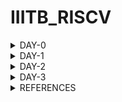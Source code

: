 # IIITB_RISCV


<details>
    
<summary>DAY-0</summary>

# DAY-0

# Installation of Tools

Follow the below commands for installation of tools.

```
git clone https://github.com/kunalg123/riscv_workshop_collaterals.git
cd riscv_workshop_collaterals
chmod +x run.sh
./run.sh

cd ~/riscv_toolchain/iverilog/
git checkout --track -b v10-branch origin/v10-branch
git pull 
chmod 777 autoconf.sh 
./autoconf.sh 
./configure 
make
sudo make install

gedit .bashrc
export PATH="/home/amith/riscv_toolchain/riscv64-unknown-elf-gcc-8.3.0-2019.08.0-x86_64-linux-ubuntu14/bin:$PATH" 
source .bashrc
```

</details>

<details>
    
<summary>DAY-1</summary>

# DAY-1
## Introduction to RISC-V ISA and GNU compiler toolchain

RISC-V (pronounced "risk-five") is an open-source instruction set architecture (ISA) that is designed to be simple, extensible, and modular. It is often referred to as a "free and open RISC instruction set architecture," as it is not encumbered by patents or proprietary restrictions, allowing anyone to use, modify, and contribute to its development.

The C program is compiled into RISC-V assembly language program, this assembly language program is converted into machine level program, which is binary language program. These binary bits will be executed into this particular layout seen in the image below.The Risc-V architecture is implemented by the given RTL (picorv32 cpu core).

![image](https://github.com/amith-bharadwaj/iiitb_asic_class/assets/84613258/ff4b5316-9ea3-4eb9-bc8d-1dc3c3222c02)

The application software will run on the hardware by the given flow.Apps enter into the block of system software, this block converts into the binary language, the system software block contains OS,Compiler and Assembler.OS handles IO operations,allocates memory and performs low level system functions.
The output of the OS are small chunks of C,C++ or Java language, these are taken by the compiler and converted into instructions.Depending on the hardware the format or syntax of the instructions will change. Then the assembler will convert these instructions into binary language program.This binary language is fed to the hardware.Then RTL implementation is done and the synthesized netlist is obtained.

![image](https://github.com/amith-bharadwaj/iiitb_asic_class/assets/84613258/0df7f17d-6217-4ebe-9496-4283764b8803)

![image](https://github.com/amith-bharadwaj/iiitb_asic_class/assets/84613258/982be285-c03e-4496-aa2d-40e9c3fc454e)

## LAB work for RISC-V software toolchain

Let us execute a simple program which computes sum from 1 to a given number N.

```
gedit sum1ton.c
gcc sum1ton.c
./a.out
```

![image](https://github.com/amith-bharadwaj/iiitb_asic_class/assets/84613258/b1799e88-2b3b-40c6-a8cd-1bc384aaffdc)


![image](https://github.com/amith-bharadwaj/iiitb_asic_class/assets/84613258/2405e1cf-0f84-4390-a06d-b97ebbc33df2)

Now let us compile it with risv compiler

```
riscv64-unknown-elf-gcc -O1 -mabi=lp64 -march=rv64i -o sum1ton.o sum1ton.c
```
![image](https://github.com/amith-bharadwaj/iiitb_asic_class/assets/84613258/531aec9c-25d6-4fc7-89eb-b2fc4b312e47)

It will generate the file sum1ton.o, let us go to another tab and run the following commands.

```
riscv64-unknown-elf-objdump -d sum1ton.o | less
```
It will give us a bunch of assembly language code.

We need to look for main section.

```
/main
```
Here we can see 15 instructions which came out when we used the previous commands.Since it is a byte instruction, it always increments by 4.

![image](https://github.com/amith-bharadwaj/iiitb_asic_class/assets/84613258/17fd6343-fbe1-43e1-816c-e7e5d0766c6c)

Now, let us run the command with -ofast.

```
riscv64-unknown-elf-gcc -Ofast -mabi=lp64 -march=rv64i -o sum1ton.o sum1ton.c

```
Here we can see that 12 instructions were produced.

![image](https://github.com/amith-bharadwaj/iiitb_asic_class/assets/84613258/980923ad-7fee-4096-b298-8c1797c33bdd)

### Spike simulation and Debug.

Now let us observe the output using spike

```
riscv64-unknown-elf-gcc -ofast -mabi=lp64 -march=rv64i -o sum1ton.o sum1ton.c
spike pk sum1ton.o
```

![image](https://github.com/amith-bharadwaj/RISCV_ISA/assets/84613258/f4c3d309-97ba-4830-9b16-65b2612d4d61)

The below command is used for debuging line by line.
```
spike -d pk sum1ton.o
```

**LUI**: The "LUI" instruction in RISC-V stands for "Load Upper Immediate." It's used to load an immediate value into the upper 20 bits of a 32-bit register, with the lower 12 bits being filled with zeros. Here's the general format of the LUI instruction:

![image](https://github.com/amith-bharadwaj/RISCV_ISA/assets/84613258/0f14b940-23cd-477c-b36e-99b87a8edff8)

**ADDI**: The "ADDI" instruction in RISC-V stands for "Add Immediate." It's used to add an immediate value to the value in a register and store the result back in the destination register. Here's the general format of the ADDI instruction:

![image](https://github.com/amith-bharadwaj/RISCV_ISA/assets/84613258/887aa66e-dfad-4fef-b8b0-642c3e80f58a)

## 64 Bit Number System for unsigned numbers and signed numbers

In a 64-bit computer architecture,

**Byte:**
        A "byte" in a 64-bit architecture consists of 8 bits, just like in other architectures.
        Each byte can represent a range of values from 0 to 255 (2^8 - 1).
        Bytes are fundamental units of storage and data representation, commonly used for characters, numbers, and other small data units.
        For example, a single ASCII character like 'A' is represented by a byte.

**Word:**
        In a 64-bit architecture, a "word" typically refers to a unit of data that is 64 bits, or 8 bytes.
        This size is often chosen to match the size of the processor's general-purpose registers, enabling efficient processing of data.
        Words are commonly used for integer arithmetic, memory addressing, and data manipulation operations.

**Double Word:** In a 64-bit architecture, a "double word" is a unit of data that is twice the size of a word, hence 128 bits or 16 bytes.Double words are used for larger data structures, floating-point numbers, and certain specialized operations that require more storage space.

        
![image](https://github.com/amith-bharadwaj/RISCV_ISA/assets/84613258/b2e2a8db-c052-4aac-ae13-22d5780536ee)

Here below we can see the representation of unsigned numbers in 64 bit architecture.

![image](https://github.com/amith-bharadwaj/IIITB_RISCV/assets/84613258/38c73c57-49dd-4498-b9c0-27e5186db566)

The format and memory for different data types are given below.

![image](https://github.com/amith-bharadwaj/IIITB_RISCV/assets/84613258/094579d4-2127-4602-a157-21563d46535f)

</details>

<details>
    
<summary>DAY-2</summary>

# DAY-2
## Application Binary Interface

The Application Binary Interface (ABI) for the RISC-V architecture defines a set of rules and conventions for the interaction between software components at the binary level. It encompasses how functions are called, how data is represented and manipulated, how memory is managed, and how system calls are made. The RISC-V ABI ensures compatibility and interoperability between different software modules, making it possible for programs to work seamlessly on different systems that adhere to the same ABI.

![image](https://github.com/amith-bharadwaj/IIITB_RISCV/assets/84613258/1f14cdec-d0cc-498f-b0a6-4f8a1e3f118a)

### Memory Allocation 

There are two different ways to load the data into registers,the data can be loaded directly to registers but as we dont have large number of registers, we can load the data into the memory and then from memory we can load the data into the registers.

![image](https://github.com/amith-bharadwaj/IIITB_RISCV/assets/84613258/982bd744-0e8d-45ba-b862-419dcdd9e2a1)

RiscV belongs to little-endian memory addressing system.Little-endian memory addressing is a way of organizing and storing data in computer memory where the least significant byte (LSB) of a multi-byte value is stored at the lowest memory address, while the most significant byte (MSB) is stored at a higher memory address.This byte order is opposite to big-endian memory addressing.

![image](https://github.com/amith-bharadwaj/IIITB_RISCV/assets/84613258/53829752-ee0f-4170-a491-724a64ded03f)

**ld:** This mnemonic stands for "load double-word." It's an instruction used to load a 64-bit (8-byte) value from memory into a register.

**x8:** This is the destination register where the loaded value will be stored. In RISC-V assembly language, registers are denoted by the "x" prefix followed by a number (e.g., x0, x1, x2, ..., x31).

**16:** This is the immediate offset value, which indicates the offset from the address stored in register x23. The offset is added to the address in x23 to calculate the memory address from which the value will be loaded.

**(x23):** This indicates that the address to be used for loading the value is stored in register x23. x23 is the base register, and the offset is added to its value to compute the effective memory address.
    
![image](https://github.com/amith-bharadwaj/IIITB_RISCV/assets/84613258/82e52cc8-7eb7-49dc-b5be-7993857d3412)

The format of instruction can be seen below.

![image](https://github.com/amith-bharadwaj/IIITB_RISCV/assets/84613258/5bb365b1-f46c-4e87-a65c-fc398499e059)

The add instruction below performs the addition operation by adding the values stored in registers x24 and x8 together. The result of the addition is then stored back in register x8, overwriting the previous value.

![image](https://github.com/amith-bharadwaj/IIITB_RISCV/assets/84613258/b9cbd593-8d84-4d53-9701-7b8b10baa843)


![image](https://github.com/amith-bharadwaj/IIITB_RISCV/assets/84613258/d17f8452-72fa-496c-bea4-fa210881d1fc)

The below image shows the different ABI names,registers and its usages.
![image](https://github.com/amith-bharadwaj/IIITB_RISCV/assets/84613258/d2614bb0-4fb3-4fbb-b747-437924e937fb)

## Lab Work using ABI function calls

Let us perform the lab to rewrite c program in asm language.The main c program passes a0 and a1 to ASM block and the ASM returns a0 back to the main c program.

![image](https://github.com/amith-bharadwaj/IIITB_RISCV/assets/84613258/c231b772-fe51-484c-b5c6-3fd9c8ee9478)

The algorithm for the operation of program can be seen below.

![image](https://github.com/amith-bharadwaj/IIITB_RISCV/assets/84613258/1b55a7fc-b712-4c4a-b659-1a659298a999)

This is 1to9_custom.c file 

![image](https://github.com/amith-bharadwaj/IIITB_RISCV/assets/84613258/4da8461e-3ac1-4073-abda-b0268e556984)

This is load.S file

![image](https://github.com/amith-bharadwaj/IIITB_RISCV/assets/84613258/68ef46f8-b98c-42cb-b4c6-d5900efb0447)

The execution of the program is performed.
```
riscv64-unknown-elf-gcc -Ofast -mabi=lp64 -march=rv64i -o 1to9_custom.o 1to9_custom.c load.S
spike pk 1to9_custom.o
riscv64-unknown-elf-objdump -d 1to9_custom.o |less
```

![image](https://github.com/amith-bharadwaj/IIITB_RISCV/assets/84613258/9d5624c4-ab71-4b22-9a83-e2a330cc4191)

## Lab to run C program on RISC-V CPU
We will load the hex format of C Program to the RISC-V CPU which is written in verilog and the end result is displayed.

![image](https://github.com/amith-bharadwaj/IIITB_RISCV/assets/84613258/173e1d5e-2d97-4370-b67b-4acd8092f082)

Follow the below commands to run the program.

```
chmod rv32im.sh
./rv32im.sh
```
![image](https://github.com/amith-bharadwaj/IIITB_RISCV/assets/84613258/11ddb3bb-27fd-4ae0-b01b-a5b25084ebab)


</details>

<details>
    
<summary>DAY-3</summary>

# DAY-3
# Digital Logic with TL-verilog and MakerChip

**Logic Gates** : Logic gates are fundamental building blocks of digital circuits that perform logical operations on one or more binary inputs (usually represented as 0 or 1) to produce a binary output. These gates implement basic logical functions and are the foundation of all digital systems and computers.

![Screenshot from 2023-08-20 22-45-39](https://github.com/amith-bharadwaj/IIITB_RISCV/assets/84613258/2d0c3c6b-cce4-4b0c-aa62-257f9a5c623c)

**Combinational Circuit** : A combinational circuit is a type of digital circuit in which the output is solely determined by the current input values, without any consideration of previous inputs or circuit states. In other words, the output of a combinational circuit depends only on the instantaneous values of its input signals, and there is no concept of memory or feedback within the circuit. Combinational circuits are widely used in digital systems for tasks such as arithmetic operations, data manipulation, and logic processing.

![image](https://github.com/amith-bharadwaj/IIITB_RISCV/assets/84613258/c1554765-ea65-4b0d-a4c0-3b4b6d9a6992)

Adder

![image](https://github.com/amith-bharadwaj/IIITB_RISCV/assets/84613258/e923ea4f-f6ba-4ea5-9989-301f031339ca)

Boolean Operator

![image](https://github.com/amith-bharadwaj/IIITB_RISCV/assets/84613258/97c73212-01ba-44e3-a320-91baac99dad9)

Multiplexer

![Screenshot from 2023-08-20 22-58-39](https://github.com/amith-bharadwaj/IIITB_RISCV/assets/84613258/98e0e463-386e-43ff-ab0d-fc75932a46d2)

Chaining Ternary Operator

![Screenshot from 2023-08-20 23-04-09](https://github.com/amith-bharadwaj/IIITB_RISCV/assets/84613258/911f4d64-9c85-465b-adcf-c3633c69015f)

#### MakerChip

Makerchip is a popular online Integrated Development Environment (IDE) primarily focused on digital design and hardware description languages (HDLs). It's designed to facilitate the design, simulation, and verification of digital circuits and systems.

**Pythagorean Example**

![Screenshot from 2023-08-20 23-29-46](https://github.com/amith-bharadwaj/IIITB_RISCV/assets/84613258/b2f7e54d-ad08-49c5-a14a-1cc687a3ae64)

#### Combinational Logic

Task 1: Inverter

![Screenshot from 2023-08-20 23-39-11](https://github.com/amith-bharadwaj/IIITB_RISCV/assets/84613258/4109d792-b6d8-41b9-a04c-74a23ba03e24)

Task 2: AND Logic circuit 

![Screenshot from 2023-08-20 23-41-10](https://github.com/amith-bharadwaj/IIITB_RISCV/assets/84613258/17943c26-a4dc-49e1-ae35-8d2dfaca1bde)

Task 3: Vectors

$out[4:0] will create a vector of 5 bits.Arithmetic operators on vectors will act as binary numbers. 

![Screenshot from 2023-08-20 23-45-49](https://github.com/amith-bharadwaj/IIITB_RISCV/assets/84613258/167b60b0-0fb1-4308-ae16-8933b16e2856)

![Screenshot from 2023-08-20 23-47-58](https://github.com/amith-bharadwaj/IIITB_RISCV/assets/84613258/bdf843a6-d4cb-4016-9896-419633010589)

Task 4 : Multiplexer

![Screenshot from 2023-08-20 23-48-53](https://github.com/amith-bharadwaj/IIITB_RISCV/assets/84613258/17e1db43-818d-4671-b71c-2d54c2e4e219)

![Screenshot from 2023-08-20 23-52-27](https://github.com/amith-bharadwaj/IIITB_RISCV/assets/84613258/b5eda7f8-1aa8-4f54-b040-ba49a6aae014)

Multiplexer using vectors

![Screenshot from 2023-08-20 23-54-36](https://github.com/amith-bharadwaj/IIITB_RISCV/assets/84613258/598e0681-8812-454f-8866-a41a359f3170)

Task 5: Combinational Calculator

This circuit implements a calculator that can perform +,-,*,/ on two input values.

![Screenshot from 2023-08-20 23-59-43](https://github.com/amith-bharadwaj/IIITB_RISCV/assets/84613258/790dca5b-14bf-4e9c-ac1a-cd45ada9c6f7)

![Screenshot from 2023-08-21 00-16-27](https://github.com/amith-bharadwaj/IIITB_RISCV/assets/84613258/68075105-8e82-4f62-b808-37a66b3e38c7)

#### Sequential Logic

Sequential logic refers to a type of digital logic circuit or system in which the output is determined not only by the current inputs but also by the history of inputs.In sequential logic, the circuit contains memory elements such as flip-flops or registers that store information and maintain a state. This stored information influences how the circuit responds to subsequent inputs. The concept of time or clock signal is crucial in sequential logic, as it dictates when the stored information is updated and when new computations can take place.




</details>


<details>
    
<summary>REFERENCES</summary>

# REFERENCES

1. https://www.vsdiat.com/
2. https://github.com/kunalg123/vsdflow
3. https://teamvlsi.com
4. https://vlsiverify.com/verilog
5. https://github.com/stevehoover/RISC-V_MYTH_Workshop


</details>
